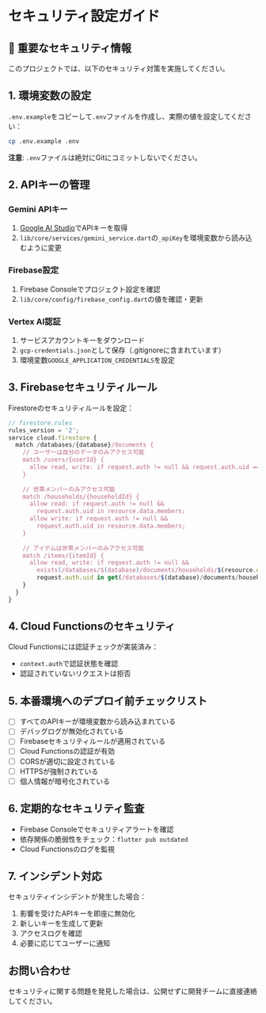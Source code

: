 # セキュリティ設定ガイド

## 🔐 重要なセキュリティ情報

このプロジェクトでは、以下のセキュリティ対策を実施してください。

## 1. 環境変数の設定

`.env.example`をコピーして`.env`ファイルを作成し、実際の値を設定してください：

```bash
cp .env.example .env
```

**注意**: `.env`ファイルは絶対にGitにコミットしないでください。

## 2. APIキーの管理

### Gemini APIキー
1. [Google AI Studio](https://makersuite.google.com/app/apikey)でAPIキーを取得
2. `lib/core/services/gemini_service.dart`の`_apiKey`を環境変数から読み込むように変更

### Firebase設定
1. Firebase Consoleでプロジェクト設定を確認
2. `lib/core/config/firebase_config.dart`の値を確認・更新

### Vertex AI認証
1. サービスアカウントキーをダウンロード
2. `gcp-credentials.json`として保存（.gitignoreに含まれています）
3. 環境変数`GOOGLE_APPLICATION_CREDENTIALS`を設定

## 3. Firebaseセキュリティルール

Firestoreのセキュリティルールを設定：

```javascript
// firestore.rules
rules_version = '2';
service cloud.firestore {
  match /databases/{database}/documents {
    // ユーザーは自分のデータのみアクセス可能
    match /users/{userId} {
      allow read, write: if request.auth != null && request.auth.uid == userId;
    }
    
    // 世帯メンバーのみアクセス可能
    match /households/{householdId} {
      allow read: if request.auth != null && 
        request.auth.uid in resource.data.members;
      allow write: if request.auth != null && 
        request.auth.uid in resource.data.members;
    }
    
    // アイテムは世帯メンバーのみアクセス可能
    match /items/{itemId} {
      allow read, write: if request.auth != null && 
        exists(/databases/$(database)/documents/households/$(resource.data.householdId)) &&
        request.auth.uid in get(/databases/$(database)/documents/households/$(resource.data.householdId)).data.members;
    }
  }
}
```

## 4. Cloud Functionsのセキュリティ

Cloud Functionsには認証チェックが実装済み：
- `context.auth`で認証状態を確認
- 認証されていないリクエストは拒否

## 5. 本番環境へのデプロイ前チェックリスト

- [ ] すべてのAPIキーが環境変数から読み込まれている
- [ ] デバッグログが無効化されている
- [ ] Firebaseセキュリティルールが適用されている
- [ ] Cloud Functionsの認証が有効
- [ ] CORSが適切に設定されている
- [ ] HTTPSが強制されている
- [ ] 個人情報が暗号化されている

## 6. 定期的なセキュリティ監査

- Firebase Consoleでセキュリティアラートを確認
- 依存関係の脆弱性をチェック：`flutter pub outdated`
- Cloud Functionsのログを監視

## 7. インシデント対応

セキュリティインシデントが発生した場合：
1. 影響を受けたAPIキーを即座に無効化
2. 新しいキーを生成して更新
3. アクセスログを確認
4. 必要に応じてユーザーに通知

## お問い合わせ

セキュリティに関する問題を発見した場合は、公開せずに開発チームに直接連絡してください。